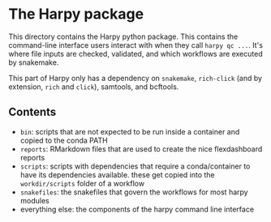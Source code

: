 # The Harpy package

This directory contains the Harpy python package. This contains the command-line
interface users interact with when they call `harpy qc ...`. It's where
file inputs are checked, validated, and which workflows are executed by snakemake.

This part of Harpy only has a dependency on `snakemake`, `rich-click` (and by
extension, `rich` and `click`), samtools, and bcftools.

## Contents
- `bin`: scripts that are not expected to be run inside a container and copied to the conda PATH
- `reports`: RMarkdown files that are used to create the nice flexdashboard reports
- `scripts`: scripts with dependencies that require a conda/container to have its dependencies available. these get copied into the `workdir/scripts` folder of a workflow
- `snakefiles`: the snakefiles that govern the workflows for most harpy modules
- everything else: the components of the harpy command line interface 